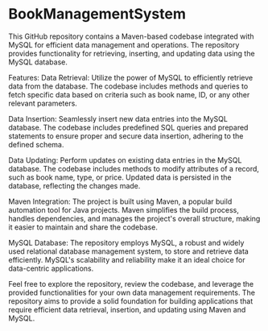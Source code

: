 # BookManagementSystem
This GitHub repository contains a Maven-based codebase integrated with MySQL for efficient data management and operations. The repository provides functionality for retrieving, inserting, and updating data using the MySQL database.

Features: 
Data Retrieval: Utilize the power of MySQL to efficiently retrieve data from the database. The codebase includes methods and queries to fetch specific data based on criteria such as book name, ID, or any other relevant parameters.

Data Insertion: Seamlessly insert new data entries into the MySQL database. The codebase includes predefined SQL queries and prepared statements to ensure proper and secure data insertion, adhering to the defined schema.

Data Updating: Perform updates on existing data entries in the MySQL database. The codebase includes methods to modify attributes of a record, such as book name, type, or price. Updated data is persisted in the database, reflecting the changes made.

Maven Integration: The project is built using Maven, a popular build automation tool for Java projects. Maven simplifies the build process, handles dependencies, and manages the project's overall structure, making it easier to maintain and share the codebase.

MySQL Database: The repository employs MySQL, a robust and widely used relational database management system, to store and retrieve data efficiently. MySQL's scalability and reliability make it an ideal choice for data-centric applications.

Feel free to explore the repository, review the codebase, and leverage the provided functionalities for your own data management requirements. The repository aims to provide a solid foundation for building applications that require efficient data retrieval, insertion, and updating using Maven and MySQL.
